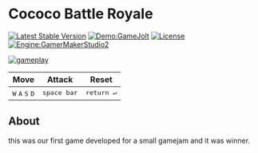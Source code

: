 Cococo Battle Royale
=====================
[![Latest Stable Version](https://img.shields.io/github/v/release/psywave-games/coco-battle-royale)](https://github.com/psywave-games/coco-battle-royale/releases) [![Demo:GameJolt](https://img.shields.io/badge/Demo-GameJolt-green)](https://rodrigodornelles.gamejolt.io/coco-battle-royale) [![License](https://img.shields.io/github/license/psywave-games/coco-battle-royale)](https://github.com/psywave-games/coco-battle-royale/blob/master/LICENSE) [![Engine:GamerMakerStudio2](https://img.shields.io/badge/Engine-GMS%202.2.5-orange)](https://www.yoyogames.com) 

[![gameplay](https://cdn.discordapp.com/attachments/746930129380573276/746930218819780708/cbr-gameplay.gif)](https://rodrigodornelles.gamejolt.io/coco-battle-royale)

| Move | Attack | Reset |
| ---- | -----  | ----- |
| <kbd>W</kbd> <kbd>A</kbd> <kbd>S</kbd> <kbd>D</kbd>| <kbd>space bar</kbd> | <kbd>return ↵</kbd> |

## About ##
this was our first game developed for a small gamejam and it was winner.
